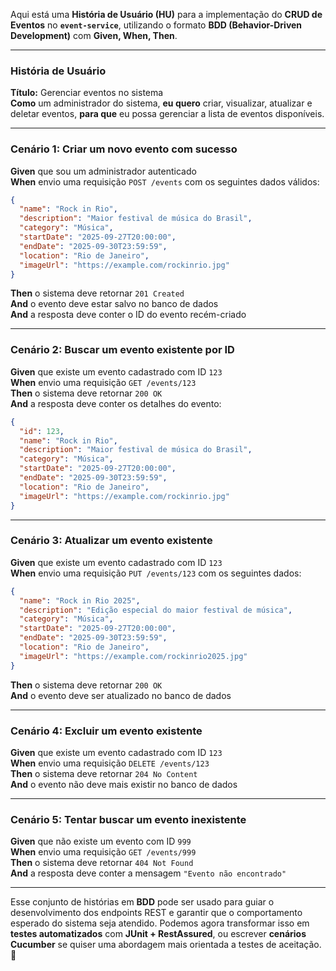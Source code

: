 Aqui está uma **História de Usuário (HU)** para a implementação do **CRUD de Eventos** no **`event-service`**, utilizando o formato **BDD (Behavior-Driven Development)** com **Given, When, Then**.  

---

### **História de Usuário**  
**Título:** Gerenciar eventos no sistema  
**Como** um administrador do sistema, **eu quero** criar, visualizar, atualizar e deletar eventos, **para que** eu possa gerenciar a lista de eventos disponíveis.  

---

### **Cenário 1: Criar um novo evento com sucesso**  
**Given** que sou um administrador autenticado  
**When** envio uma requisição `POST /events` com os seguintes dados válidos:  
```json
{
  "name": "Rock in Rio",
  "description": "Maior festival de música do Brasil",
  "category": "Música",
  "startDate": "2025-09-27T20:00:00",
  "endDate": "2025-09-30T23:59:59",
  "location": "Rio de Janeiro",
  "imageUrl": "https://example.com/rockinrio.jpg"
}
```
**Then** o sistema deve retornar `201 Created`  
**And** o evento deve estar salvo no banco de dados  
**And** a resposta deve conter o ID do evento recém-criado  

---

### **Cenário 2: Buscar um evento existente por ID**  
**Given** que existe um evento cadastrado com ID `123`  
**When** envio uma requisição `GET /events/123`  
**Then** o sistema deve retornar `200 OK`  
**And** a resposta deve conter os detalhes do evento:  
```json
{
  "id": 123,
  "name": "Rock in Rio",
  "description": "Maior festival de música do Brasil",
  "category": "Música",
  "startDate": "2025-09-27T20:00:00",
  "endDate": "2025-09-30T23:59:59",
  "location": "Rio de Janeiro",
  "imageUrl": "https://example.com/rockinrio.jpg"
}
```

---

### **Cenário 3: Atualizar um evento existente**  
**Given** que existe um evento cadastrado com ID `123`  
**When** envio uma requisição `PUT /events/123` com os seguintes dados:  
```json
{
  "name": "Rock in Rio 2025",
  "description": "Edição especial do maior festival de música",
  "category": "Música",
  "startDate": "2025-09-27T20:00:00",
  "endDate": "2025-09-30T23:59:59",
  "location": "Rio de Janeiro",
  "imageUrl": "https://example.com/rockinrio2025.jpg"
}
```
**Then** o sistema deve retornar `200 OK`  
**And** o evento deve ser atualizado no banco de dados  

---

### **Cenário 4: Excluir um evento existente**  
**Given** que existe um evento cadastrado com ID `123`  
**When** envio uma requisição `DELETE /events/123`  
**Then** o sistema deve retornar `204 No Content`  
**And** o evento não deve mais existir no banco de dados  

---

### **Cenário 5: Tentar buscar um evento inexistente**  
**Given** que não existe um evento com ID `999`  
**When** envio uma requisição `GET /events/999`  
**Then** o sistema deve retornar `404 Not Found`  
**And** a resposta deve conter a mensagem `"Evento não encontrado"`  

---

Esse conjunto de histórias em **BDD** pode ser usado para guiar o desenvolvimento dos endpoints REST e garantir que o comportamento esperado do sistema seja atendido. Podemos agora transformar isso em **testes automatizados** com **JUnit + RestAssured**, ou escrever **cenários Cucumber** se quiser uma abordagem mais orientada a testes de aceitação. 🚀